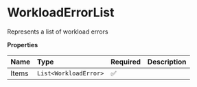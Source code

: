 # WorkloadErrorList

Represents a list of workload errors

**Properties**

| Name  | Type                  | Required | Description |
| :---- | :-------------------- | :------- | :---------- |
| Items | `List<WorkloadError>` | ✅       |             |
